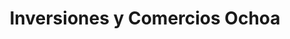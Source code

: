 ---
title: "Inversiones y Comercios Ochoa"
url: /pisco/inversiones-y-comercios-ochoa/
shop: comercio
---